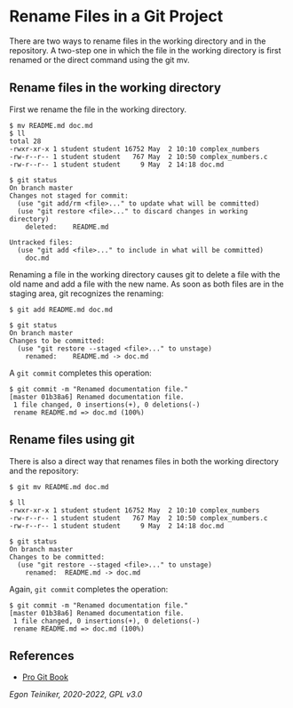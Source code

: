 # Rename Files in a Git Project

There are two ways to rename files in the working directory and in the repository. A two-step one in which the file in the working directory is first renamed or the direct command using the git mv.

## Rename files in the working directory

First we rename the file in the working directory.

```
$ mv README.md doc.md 
$ ll
total 28
-rwxr-xr-x 1 student student 16752 May  2 10:10 complex_numbers
-rw-r--r-- 1 student student   767 May  2 10:50 complex_numbers.c
-rw-r--r-- 1 student student     9 May  2 14:18 doc.md

$ git status
On branch master
Changes not staged for commit:
  (use "git add/rm <file>..." to update what will be committed)
  (use "git restore <file>..." to discard changes in working directory)
	deleted:    README.md

Untracked files:
  (use "git add <file>..." to include in what will be committed)
	doc.md  
```

Renaming a file in the working directory causes git to delete a file with the old name 
and add a file with the new name. As soon as both files are in the staging area, git 
recognizes the renaming:

```
$ git add README.md doc.md

$ git status
On branch master
Changes to be committed:
  (use "git restore --staged <file>..." to unstage)
	renamed:    README.md -> doc.md
```

A `git commit` completes this operation:
```
$ git commit -m "Renamed documentation file."
[master 01b38a6] Renamed documentation file.
 1 file changed, 0 insertions(+), 0 deletions(-)
 rename README.md => doc.md (100%)
```

## Rename files using git

There is also a direct way that renames files in both the working directory and the repository:
```
$ git mv README.md doc.md 

$ ll
-rwxr-xr-x 1 student student 16752 May  2 10:10 complex_numbers
-rw-r--r-- 1 student student   767 May  2 10:50 complex_numbers.c
-rw-r--r-- 1 student student     9 May  2 14:18 doc.md

$ git status
On branch master
Changes to be committed:
  (use "git restore --staged <file>..." to unstage)
	renamed:  README.md -> doc.md

```

Again, `git commit` completes the operation:
```
$ git commit -m "Renamed documentation file."
[master 01b38a6] Renamed documentation file.
 1 file changed, 0 insertions(+), 0 deletions(-)
 rename README.md => doc.md (100%)
```

## References
* [Pro Git Book](https://git-scm.com/book/en/v2)

*Egon Teiniker, 2020-2022, GPL v3.0*
